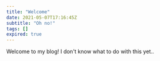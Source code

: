 ```yaml
---
title: "Welcome"
date: 2021-05-07T17:16:45Z
subtitle: "Oh no!"
tags: []
expired: true
---
```


Welcome to my blog! I don't know what to do with this yet..